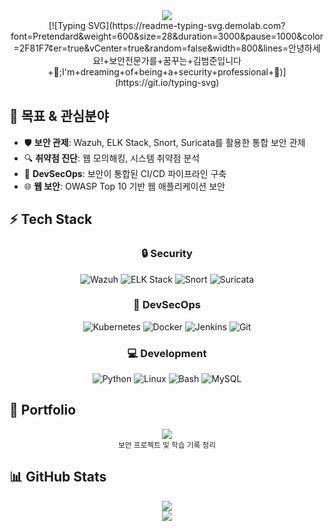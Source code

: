 <div align="center">
  <img src="https://capsule-render.vercel.app/api?type=waving&color=0:2F81F7,100:79C0FF&height=120&section=header&text=Security%20Explorer&fontSize=40&fontColor=ffffff&animation=twinkling&fontAlignY=35&fontFamily=Pretendard" />
</div>

<div align="center">
  <!-- 타이핑 효과가 있는 버전 -->
  [![Typing SVG](https://readme-typing-svg.demolab.com?font=Pretendard&weight=600&size=28&duration=3000&pause=1000&color=2F81F7&center=true&vCenter=true&random=false&width=800&lines=안녕하세요!+보안전문가를+꿈꾸는+김범준입니다+👋;I'm+dreaming+of+being+a+security+professional+💫)](https://git.io/typing-svg)
</div>


## 🎯 목표 & 관심분야
- 🛡️ **보안 관제**: Wazuh, ELK Stack, Snort, Suricata를 활용한 통합 보안 관제
- 🔍 **취약점 진단**: 웹 모의해킹, 시스템 취약점 분석
- 🚀 **DevSecOps**: 보안이 통합된 CI/CD 파이프라인 구축
- 🌐 **웹 보안**: OWASP Top 10 기반 웹 애플리케이션 보안

## ⚡ Tech Stack
<div align="center">
  
### 🔒 Security
![Wazuh](https://img.shields.io/badge/Wazuh-326CE5?style=for-the-badge&logo=shield&logoColor=white)
![ELK Stack](https://img.shields.io/badge/ELK%20Stack-005571?style=for-the-badge&logo=elastic&logoColor=white)
![Snort](https://img.shields.io/badge/Snort-FF0000?style=for-the-badge&logo=shield&logoColor=white)
![Suricata](https://img.shields.io/badge/Suricata-000000?style=for-the-badge&logo=shield&logoColor=white)

### 🚀 DevSecOps
![Kubernetes](https://img.shields.io/badge/Kubernetes-326CE5?style=for-the-badge&logo=kubernetes&logoColor=white)
![Docker](https://img.shields.io/badge/Docker-2496ED?style=for-the-badge&logo=docker&logoColor=white)
![Jenkins](https://img.shields.io/badge/Jenkins-D24939?style=for-the-badge&logo=jenkins&logoColor=white)
![Git](https://img.shields.io/badge/Git-F05032?style=for-the-badge&logo=git&logoColor=white)

### 💻 Development
![Python](https://img.shields.io/badge/Python-3776AB?style=for-the-badge&logo=python&logoColor=white)
![Linux](https://img.shields.io/badge/Linux-FCC624?style=for-the-badge&logo=linux&logoColor=black)
![Bash](https://img.shields.io/badge/Bash-4EAA25?style=for-the-badge&logo=gnu-bash&logoColor=white)
![MySQL](https://img.shields.io/badge/MySQL-4479A1?style=for-the-badge&logo=mysql&logoColor=white)

</div>

## 🔗 Portfolio
<div align="center">
  <a href="https://www.notion.so/Joon-s-Information-Security-Record-2e8d6eb090ec4e608137dad26e774881">
    <img src="https://img.shields.io/badge/📚%20정보보안%20포트폴리오-white?style=for-the-badge&logo=notion&logoColor=black"/>
  </a>
  <br>
  <sub>보안 프로젝트 및 학습 기록 정리</sub>
</div>

## 📊 GitHub Stats
<div align="center">
  <img src="https://github-readme-stats-sigma-five.vercel.app/api?username=kimbeomjoon90&show_icons=true&theme=tokyonight&locale=kr" />
</div>

<div align="center">
  <img src="https://capsule-render.vercel.app/api?type=waving&color=gradient&height=150&section=footer" />
</div>
